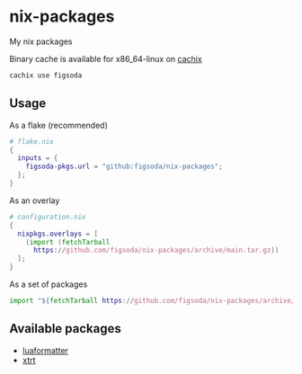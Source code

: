 # nix-packages

My nix packages

Binary cache is available for x86_64-linux on [cachix](https://app.cachix.org/cache/figsoda)

```sh
cachix use figsoda
```


## Usage

As a flake (recommended)

```nix
# flake.nix
{
  inputs = {
    figsoda-pkgs.url = "github:figsoda/nix-packages";
  };
}
```

As an overlay

```nix
# configuration.nix
{
  nixpkgs.overlays = [
    (import (fetchTarball
      https://github.com/figsoda/nix-packages/archive/main.tar.gz))
  ];
}
```

As a set of packages

```nix
import "${fetchTarball https://github.com/figsoda/nix-packages/archive/main.tar.gz}/packages.nix"
```


## Available packages

- [luaformatter](https://github.com/koihik/luaformatter)
- [xtrt](https://github.com/figsoda/xtrt)
